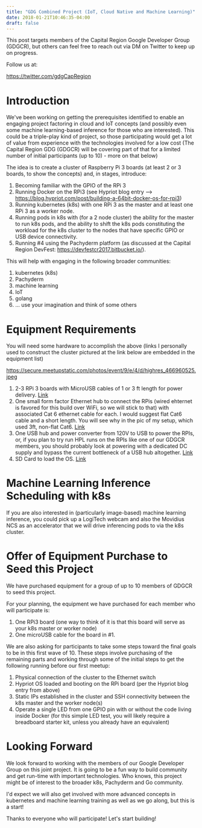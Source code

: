 ```yaml
---
title: "GDG Combined Project (IoT, Cloud Native and Machine Learning)"
date: 2018-01-21T10:46:35-04:00
draft: false
---
```


This post targets members of the Capital Region Google Developer Group (GDGCR), but others can feel free to reach out via DM on Twitter to keep up on progress.

Follow us at:

https://twitter.com/gdgCapRegion

# Introduction

We've been working on getting the prerequisites identified to enable an engaging project factoring in cloud and IoT concepts (and possibly even some machine learning-based inference for those who are interested). This could be a triple-play kind of project, so those participating would get a lot of value from experience with the technologies involved for a low cost (The Capital Region GDG (GDGCR) will be covering part of that for a limited number of initial participants (up to 10) - more on that below)

The idea is to create a cluster of Raspberry Pi 3 boards (at least 2 or 3 boards, to show the concepts) and, in stages, introduce:


1. Becoming familiar with the GPIO of the RPi 3
2. Running Docker on the RPi3 (see Hypriot blog entry --> https://blog.hypriot.com/post/building-a-64bit-docker-os-for-rpi3)
3. Running kubernetes (k8s) with one RPi 3 as the master and at least one RPi 3 as a worker node.
4. Running pods in k8s with (for a 2 node cluster) the ability for the master to run k8s pods, and the ability to shift the k8s pods constituting the workload for the k8s cluster to the nodes that have specific GPIO or USB device connectivity.
5. Running #4 using the Pachyderm platform (as discussed at the Capital Region DevFest: https://devfestcr2017.bitbucket.io/).

This will help with engaging in the following broader communities:

1. kubernetes (k8s)
2. Pachyderm
3. machine learning
4. IoT
5.  golang
6. ... use your imagination and think of some others

# Equipment Requirements

You will need some hardware to accomplish the above (links I personally used to construct the cluster pictured at the link below are embedded in the equipment list)

https://secure.meetupstatic.com/photos/event/9/e/4/d/highres_466960525.jpeg

1. 2-3 RPi 3 boards with MicroUSB cables of 1 or 3 ft length for power delivery. [Link](https://www.amazon.com/gp/product/B01CD5VC92/ref=oh_aui_detailpage_o04_s01?ie=UTF8&psc=1)
2. One small form factor Ethernet hub to connect the RPis (wired ehternet is favored for this build over WiFi, so we will stick to that) with associated Cat 6 ethernet cable for each. I would suggest flat Cat6 cable and a short length. You will see why in the pic of my setup, which used 3ft, non-flat Cat6. [Link](https://www.amazon.com/gp/product/B01MU79NFU/ref=oh_aui_detailpage_o04_s00?ie=UTF8&psc=1)
3. One USB hub and power converter from 120V to USB to power the RPIs, or, if you plan to try run HPL runs on the RPIs like one of our GDGCR members, you should probably look at powering with a dedicated DC supply and bypass the current bottleneck of a USB hub altogether. [Link](https://www.amazon.com/gp/product/B01IFCKGHG/ref=oh_aui_detailpage_o04_s00?ie=UTF8&psc=1)
4. SD Card to load the OS. [Link](https://www.amazon.com/gp/product/B00TUEC7M6/ref=oh_aui_detailpage_o05_s00?ie=UTF8&psc=1)

# Machine Learning Inference Scheduling with k8s

If you are also interested in (particularly image-based) machine learning inference, you could pick up a LogiTech webcam and also the Movidius NCS as an accelerator that we will drive inferencing pods to via the k8s cluster.

# Offer of Equipment Purchase to Seed this Project

We have purchased equipment for a group of up to 10 members of GDGCR to seed this project.

For your planning, the equipment we have purchased for each member who will participate is:

1. One RPi3 board (one way to think of it is that this board will serve as your k8s master or worker node)
2. One microUSB cable for the board in #1.

We are also asking for participants to take some steps toward the final goals to be in this first wave of 10. These steps involve purchasing of the remaining parts and working through some of the initial steps to get the following running before our first meetup:

1. Physical connection of the cluster to the Ethernet switch
2. Hypriot OS loaded and booting on the RPi board (per the Hypriot blog entry from above)
3. Static IPs established in the cluster and SSH connectivity between the k8s master and the worker node(s)
4. Operate a single LED from one GPIO pin with or without the code living inside Docker (for this simple LED test, you will likely require a breadboard starter kit, unless you already have an equivalent)

# Looking Forward

We look forward to working with the members of our Google Developer Group on this joint project. It is going to be a fun way to build community and get run-time with important technologies. Who knows, this project might be of interest to the broader k8s, Pachyderm and Go community.

I'd expect we will also get involved with more advanced concepts in kubernetes and machine learning training as well as we go along, but this is a start!

Thanks to everyone who will participate! Let's start building!
